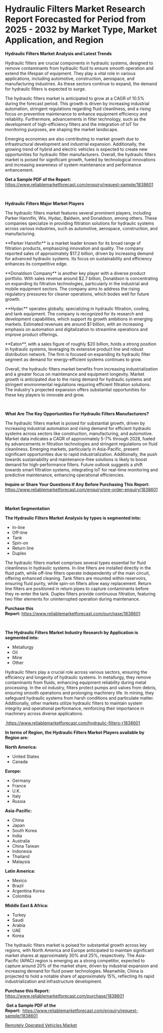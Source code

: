 <p><h1>Hydraulic Filters Market Research Report Forecasted for Period from 2025 -  2032 by Market Type, Market Application, and Region</h1></p><p><strong>Hydraulic Filters Market Analysis and Latest Trends</strong></p>
<p><p>Hydraulic filters are crucial components in hydraulic systems, designed to remove contaminants from hydraulic fluid to ensure smooth operation and extend the lifespan of equipment. They play a vital role in various applications, including automotive, construction, aerospace, and manufacturing industries. As these sectors continue to expand, the demand for hydraulic filters is expected to surge.</p><p>The hydraulic filters market is anticipated to grow at a CAGR of 10.5% during the forecast period. This growth is driven by increasing industrial automation, stringent regulations regarding fluid cleanliness, and a rising focus on preventive maintenance to enhance equipment efficiency and reliability. Furthermore, advancements in filter technology, such as the development of high-efficiency filters and the integration of IoT for monitoring purposes, are shaping the market landscape.</p><p>Emerging economies are also contributing to market growth due to infrastructural development and industrial expansion. Additionally, the growing trend of hybrid and electric vehicles is expected to create new opportunities for hydraulic filter manufacturers. Overall, the hydraulic filters market is poised for significant growth, fueled by technological innovations and increasing awareness of system maintenance and performance enhancement.</p></p>
<p><strong>Get a Sample PDF of the Report:&nbsp;</strong> <a href="https://www.reliablemarketforecast.com/enquiry/request-sample/1838601?utm_campaign=2645&utm_medium=2&utm_source=Github&utm_content=ia&utm_term=22022025&utm_id=hydraulic-filters">https://www.reliablemarketforecast.com/enquiry/request-sample/1838601</a></p>
<p>&nbsp;</p>
<p><strong>Hydraulic Filters Major Market Players</strong></p>
<p><p>The hydraulic filters market features several prominent players, including Parker Hannifin, Wix, Hydac, Baldwin, and Donaldson, among others. These companies specialize in providing filtration solutions for hydraulic systems across various industries, such as automotive, aerospace, construction, and manufacturing.</p><p>**Parker Hannifin** is a market leader known for its broad range of filtration products, emphasizing innovation and quality. The company reported sales of approximately $17.2 billion, driven by increasing demand for advanced hydraulic systems. Its focus on sustainability and efficiency enhances its competitive edge.</p><p>**Donaldson Company** is another key player with a diverse product portfolio. With sales revenue around $2.7 billion, Donaldson is concentrating on expanding its filtration technologies, particularly in the industrial and mobile equipment sectors. The company aims to address the rising regulatory pressures for cleaner operations, which bodes well for future growth.</p><p>**Hydac** operates globally, specializing in hydraulic filtration, cooling, and tank equipment. The company is recognized for its research and development capabilities, which support its growth ambitions in emerging markets. Estimated revenues are around $1 billion, with an increasing emphasis on automation and digitalization to streamline operations and improve product offerings.</p><p>**Eaton**, with a sales figure of roughly $20 billion, holds a strong position in hydraulic systems, leveraging its extensive product line and robust distribution network. The firm is focused on expanding its hydraulic filter segment as demand for energy-efficient systems continues to grow.</p><p>Overall, the hydraulic filters market benefits from increasing industrialization and a greater focus on maintenance and equipment longevity. Market growth is anticipated due to the rising demand for hydraulic systems and stringent environmental regulations requiring efficient filtration solutions. The industry's projected expansion offers substantial opportunities for these key players to innovate and grow.</p></p>
<p>&nbsp;</p>
<p><strong>What Are The Key Opportunities For Hydraulic Filters Manufacturers?</strong></p>
<p><p>The hydraulic filters market is poised for substantial growth, driven by increasing industrial automation and rising demand for efficient hydraulic systems across sectors like construction, manufacturing, and automotive. Market data indicates a CAGR of approximately 5-7% through 2028, fueled by advancements in filtration technologies and stringent regulations on fluid cleanliness. Emerging markets, particularly in Asia-Pacific, present significant opportunities due to rapid industrialization. Additionally, the push towards sustainability and maintenance-free solutions is likely to boost demand for high-performance filters. Future outlook suggests a shift towards smart filtration systems, integrating IoT for real-time monitoring and predictive maintenance, enhancing operational efficiencies.</p></p>
<p><strong>Inquire or Share Your Questions If Any Before Purchasing This Report:</strong> <a href="https://www.reliablemarketforecast.com/enquiry/pre-order-enquiry/1838601?utm_campaign=2645&utm_medium=2&utm_source=Github&utm_content=ia&utm_term=22022025&utm_id=hydraulic-filters">https://www.reliablemarketforecast.com/enquiry/pre-order-enquiry/1838601</a></p>
<p>&nbsp;</p>
<p><strong>Market Segmentation</strong></p>
<p><strong>The Hydraulic Filters Market Analysis by types is segmented into:</strong></p>
<p><ul><li>In-line</li><li>Off-line</li><li>Tank</li><li>Spin-on</li><li>Return line</li><li>Duplex</li></ul></p>
<p><p>The hydraulic filters market comprises several types essential for fluid cleanliness in hydraulic systems. In-line filters are installed directly in the fluid path, while off-line filters operate independently of the main circuit, offering enhanced cleaning. Tank filters are mounted within reservoirs, ensuring fluid purity, while spin-on filters allow easy replacement. Return line filters are positioned in return pipes to capture contaminants before they re-enter the tank. Duplex filters provide continuous filtration, featuring two filter elements for uninterrupted operation during maintenance.</p></p>
<p><strong>Purchase this Report:&nbsp;</strong><a href="https://www.reliablemarketforecast.com/purchase/1838601?utm_campaign=2645&utm_medium=2&utm_source=Github&utm_content=ia&utm_term=22022025&utm_id=hydraulic-filters">https://www.reliablemarketforecast.com/purchase/1838601</a></p>
<p>&nbsp;</p>
<p><strong>The Hydraulic Filters Market Industry Research by Application is segmented into:</strong></p>
<p><ul><li>Metallurgy</li><li>Oil</li><li>Mine</li><li>Other</li></ul></p>
<p><p>Hydraulic filters play a crucial role across various sectors, ensuring the efficiency and longevity of hydraulic systems. In metallurgy, they remove contaminants from fluids, enhancing equipment reliability during metal processing. In the oil industry, filters protect pumps and valves from debris, ensuring smooth operations and prolonging machinery life. In mining, they safeguard hydraulic systems from harsh conditions and particulate matter. Additionally, other markets utilize hydraulic filters to maintain system integrity and operational performance, reinforcing their importance in machinery across diverse applications.</p></p>
<p><a href="https://www.reliablemarketforecast.com/hydraulic-filters-r1838601?utm_campaign=2645&utm_medium=2&utm_source=Github&utm_content=ia&utm_term=22022025&utm_id=hydraulic-filters">&nbsp;https://www.reliablemarketforecast.com/hydraulic-filters-r1838601</a></p>
<p><strong>In terms of Region, the Hydraulic Filters Market Players available by Region are:</strong></p>
<p>
    <p> <strong> North America: </strong>
        <ul>
            <li>United States</li>
            <li>Canada</li>
        </ul>
        </p> 
    <p> <strong> Europe: </strong>
        <ul>
            <li>Germany</li>
            <li>France</li>
            <li>U.K.</li>
            <li>Italy</li>
            <li>Russia</li>
        </ul>
        </p> 
    <p> <strong> Asia-Pacific: </strong>
        <ul>
            <li>China</li>
            <li>Japan</li>
            <li>South Korea</li>
            <li>India</li>
            <li>Australia</li>
            <li>China Taiwan</li>
            <li>Indonesia</li>
            <li>Thailand</li>
            <li>Malaysia</li>
        </ul>
        </p> 
    <p> <strong> Latin America: </strong>
        <ul>
            <li>Mexico</li>
            <li>Brazil</li>
            <li>Argentina Korea</li>
            <li>Colombia</li>
        </ul>
        </p> 
    <p> <strong> Middle East & Africa: </strong>
        <ul>
            <li>Turkey</li>
            <li>Saudi</li>
            <li>Arabia</li>
            <li>UAE</li>
            <li>Korea</li>
        </ul>
    </p>
    </p>
<p><p>The hydraulic filters market is poised for substantial growth across key regions, with North America and Europe anticipated to maintain significant market shares at approximately 30% and 25%, respectively. The Asia-Pacific (APAC) region is emerging as a strong competitor, expected to capture around 20% of the market share, driven by industrial expansion and increasing demand for fluid power technologies. Meanwhile, China is projected to hold a notable share of approximately 15%, reflecting its rapid industrialization and infrastructure development.</p></p>
<p><strong>Purchase this Report: </strong><a href="https://www.reliablemarketforecast.com/purchase/1838601?utm_campaign=2645&utm_medium=2&utm_source=Github&utm_content=ia&utm_term=22022025&utm_id=hydraulic-filters">https://www.reliablemarketforecast.com/purchase/1838601</a></p>
<p>&nbsp;<strong>Get a Sample PDF of the Report:&nbsp;&nbsp;</strong><a href="https://www.reliablemarketforecast.com/enquiry/request-sample/1838601?utm_campaign=2645&utm_medium=2&utm_source=Github&utm_content=ia&utm_term=22022025&utm_id=hydraulic-filters">https://www.reliablemarketforecast.com/enquiry/request-sample/1838601</a></p>
<p><strong></strong></p>
<p><p><a href="https://github.com/rashkaeduzor/Market-Research-Report-List-1/blob/main/remotely-operated-vehicles-market.md?utm_campaign=2645&utm_medium=2&utm_source=Github&utm_content=ia&utm_term=22022025&utm_id=hydraulic-filters">Remotely Operated Vehicles Market</a></p></p>